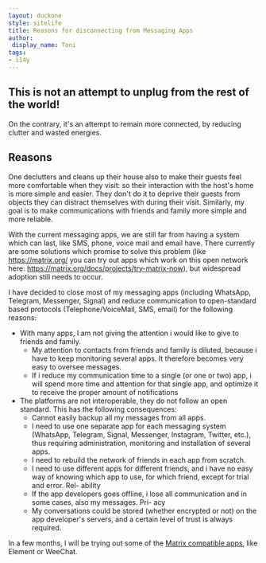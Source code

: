 ```yaml
---
layout: duckone
style: sitelife
title: Reasons for disconnecting from Messaging Apps
author: 
 display_name: Toni
tags:
- i14y
---
```

## This is not an attempt to unplug from the rest of the world!

On the contrary, it's an attempt to remain more connected, by reducing clutter and wasted energies.

## Reasons

One declutters and cleans up their house also to make their guests feel more comfortable when they visit: so their interaction with the host's home is more simple and easier. They don't do it to deprive their guests from objects they can distract themselves with during their visit. Similarly, my goal is to make communications with friends and family more simple and more reliable.

With the current messaging apps, we are still far from having a system which can last, like SMS, phone, voice mail and email have. There currently are some solutions which promise to solve this problem (like https://matrix.org/ you can try out apps which work on this open network here: https://matrix.org/docs/projects/try-matrix-now), but widespread adoption still needs to occur.

I have decided to close most of my messaging apps (including WhatsApp, Telegram, Messenger, Signal) and reduce communication to open-standard based protocols (Telephone/VoiceMail, SMS, email) for the following reasons:

- With many apps, I am not giving the attention i would like to give to friends and family.
    - My attention to contacts from friends and family is diluted, because i have to keep monitoring several apps. It therefore becomes very easy to oversee messages.
    - If i reduce my communication time to a single (or one or two) app, i will spend more time and attention for that single app, and optimize it to receive the proper amount of notifications
- The platforms are not interoperable, they do not follow an open standard. This has the following consequences:
    - Cannot easily backup all my messages from all apps.
    - I need to use one separate app for each messaging system (WhatsApp, Telegram, Signal, Messenger, Instagram, Twitter, etc.), thus requiring administration, monitoring and installation of several apps.
    - I need to rebuild the network of friends in each app from scratch.
    - I need to use different apps for different friends, and i have no easy way of knowing which app to use, for which friend, except for trial and error.
    Rel- ability
    - If the app developers goes offline, i lose all communication and in some cases, also my messages.
    Pri- acy
    - My conversations could be stored (whether encrypted or not) on the app developer's servers, and a certain level of trust is always required.

In a  few months, I will be trying out some of the [Matrix compatible apps](https://matrix.org/ecosystem/clients/), like Element or WeeChat.